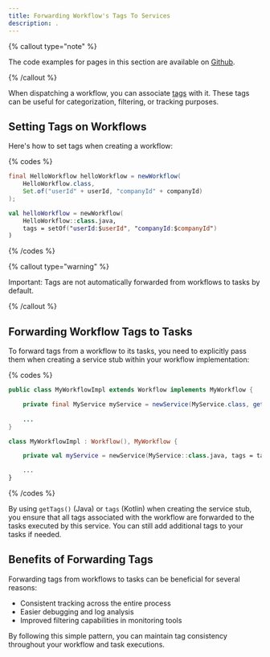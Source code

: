 ```yaml
---
title: Forwarding Workflow's Tags To Services
description: .
---
```


{% callout type="note"  %}

The code examples for pages in this section are available on [Github](https://github.com/infiniticio/docs.playbook).

{% /callout %}

When dispatching a workflow, you can associate [tags](/docs/workflows/syntax#tags) with it. 
These tags can be useful for categorization, filtering, or tracking purposes.

## Setting Tags on Workflows

Here's how to set tags when creating a workflow:

{% codes %}

```java
final HelloWorkflow helloWorkflow = newWorkflow(
    HelloWorkflow.class,
    Set.of("userId" + userId, "companyId" + companyId)
);
```

```kotlin
val helloWorkflow = newWorkflow(
    HelloWorkflow::class.java, 
    tags = setOf("userId:$userId", "companyId:$companyId")
)
```

{% /codes %}

{% callout type="warning" %}

Important: Tags are not automatically forwarded from workflows to tasks by default.

{% /callout %}

## Forwarding Workflow Tags to Tasks

To forward tags from a workflow to its tasks, you need to explicitly pass them when creating a service stub within your workflow implementation:

{% codes %}

```java
public class MyWorkflowImpl extends Workflow implements MyWorkflow {

    private final MyService myService = newService(MyService.class, getTags());
    
    ...
}
```

```kotlin
class MyWorkflowImpl : Workflow(), MyWorkflow {

    private val myService = newService(MyService::class.java, tags = tags)

    ...
}
```

{% /codes %}

By using `getTags()` (Java) or `tags` (Kotlin) when creating the service stub, you ensure that all tags associated with the workflow are forwarded to the tasks executed by this service. You can still add additional tags to your tasks if needed.

## Benefits of Forwarding Tags
Forwarding tags from workflows to tasks can be beneficial for several reasons:

* Consistent tracking across the entire process
* Easier debugging and log analysis
* Improved filtering capabilities in monitoring tools

By following this simple pattern, you can maintain tag consistency throughout your workflow and task executions.